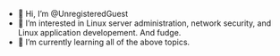- 👋 Hi, I’m @UnregisteredGuest
- 👀 I’m interested in Linux server administration, network security, and Linux application developement. And fudge.
- 🌱 I’m currently learning all of the above topics.


<!---
UnregisteredGuest/UnregisteredGuest is a ✨ special ✨ repository because its `README.md` (this file) appears on your GitHub profile.
You can click the Preview link to take a look at your changes.
--->
